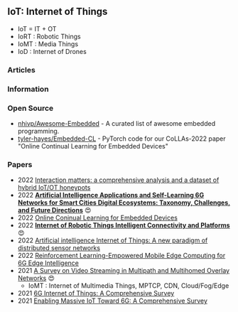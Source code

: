 ## IoT: Internet of Things

- IoT = IT + OT
- IoRT : Robotic Things
- IoMT : Media Things
- IoD : Internet of Drones


### Articles



### Information



### Open Source
- [nhivp/Awesome-Embedded](https://github.com/nhivp/Awesome-Embedded) - A curated list of awesome embedded programming.
- [tyler-hayes/Embedded-CL](https://github.com/tyler-hayes/Embedded-CL) - PyTorch code for our CoLLAs-2022 paper "Online Continual Learning for Embedded Devices"



### Papers
- 2022 [Interaction matters: a comprehensive analysis and a dataset of hybrid IoT/OT honeypots](https://dl.acm.org/doi/pdf/10.1145/3564625.3564645)
- 2022 [**Artificial Intelligence Applications and Self-Learning 6G Networks for Smart Cities Digital Ecosystems: Taxonomy, Challenges, and Future Directions**](https://www.mdpi.com/1424-8220/22/15/5750) 😍
- 2022 [Online Coninual Learning for Embedded Devices](https://arxiv.org/pdf/2203.10681.pdf)
- 2022 [**Internet of Robotic Things Intelligent Connectivity and Platforms**](https://www.frontiersin.org/articles/10.3389/frobt.2020.00104/full) 😍
- 2022 [Artificial intelligence Internet of Things: A new paradigm of distributed sensor networks](https://journals.sagepub.com/doi/pdf/10.1177/15501477211062835)
- 2022 [Reinforcement Learning-Empowered Mobile Edge Computing for 6G Edge Intelligence](https://ieeexplore.ieee.org/stamp/stamp.jsp?arnumber=9797722)
- 2021 [A Survey on Video Streaming in Multipath and Multihomed Overlay Networks](https://hal.inria.fr/hal-03508709/document) 😍
	- IoMT : Internet of Multimedia Things, MPTCP, CDN, Cloud/Fog/Edge
- 2021 [6G Internet of Things: A Comprehensive Survey](https://arxiv.org/pdf/2108.04973.pdf)
- 2021 [Enabling Massive IoT Toward 6G: A Comprehensive Survey](https://www.csit.carleton.ca/~fyu/Papers/IoT_6G.pdf)

